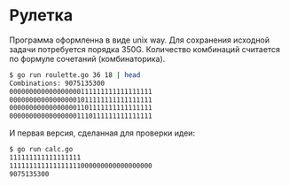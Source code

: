# Рулетка

Программа оформленна в виде unix way. Для сохранения исходной задачи потребуется порядка 350G.
Количество комбинаций считается по формуле сочетаний (комбинаторика).

```bash
$ go run roulette.go 36 18 | head
Combinations: 9075135300
000000000000000000111111111111111111
000000000000000001011111111111111111
000000000000000001101111111111111111
000000000000000001110111111111111111
```

И первая версия, сделанная для проверки идеи:

```bash
$ go run calc.go 
111111111111111111
111111111111111111000000000000000000
9075135300
```

